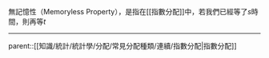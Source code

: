 無記憶性（Memoryless Property），是指在[[指數分配]]中，若我們已經等了$s$時間，則再等$t$
- - -
parent::[[知識/統計/統計學/分配/常見分配種類/連續/指數分配|指數分配]]
